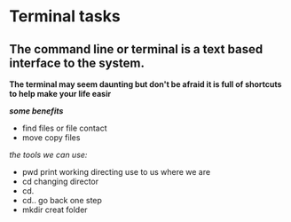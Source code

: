  # Terminal tasks 
 
## The command line or terminal is a text based interface to the system.

**The terminal may seem daunting but don't be afraid it is full of shortcuts to help make your life easir**

***some benefits***
- find files or file contact 
- move copy files 

*the tools we can use:*
- pwd print working directing use to us where we are
- cd changing director
- cd.
- cd.. go back one step
- mkdir creat folder 
